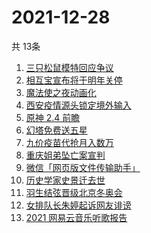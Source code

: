 # 2021-12-28
  共 13条

  <!-- BEGIN -->
  <!-- 最后更新时间:Tue Dec 28 2021 14:10:45 GMT+0000 (Coordinated Universal Time) -->
  1. [三只松鼠模特回应争议](https://www.zhihu.com/search?q=三只松鼠模特)
1. [相互宝宣布将于明年关停](https://www.zhihu.com/search?q=相互宝)
1. [魔法使之夜动画化](https://www.zhihu.com/search?q=魔法使之夜)
1. [西安疫情源头锁定境外输入](https://www.zhihu.com/search?q=西安疫情)
1. [原神 2.4 前瞻](https://www.zhihu.com/search?q=原神)
1. [幻塔免费送五星](https://www.zhihu.com/search?q=幻塔)
1. [九价疫苗代抢月入数万](https://www.zhihu.com/search?q=九价代抢)
1. [重庆姐弟坠亡案宣判](https://www.zhihu.com/search?q=重庆姐弟坠亡案)
1. [微信「网页版文件传输助手」](https://www.zhihu.com/search?q=微信网页版文件传输)
1. [历史学家史景迁去世](https://www.zhihu.com/search?q=史景迁去世)
1. [羽生结弦晋级北京冬奥会](https://www.zhihu.com/search?q=羽生结弦)
1. [女排队长朱婷起诉网友诽谤](https://www.zhihu.com/search?q=朱婷)
1. [2021 网易云音乐听歌报告](https://www.zhihu.com/search?q=网易云音乐)
  <!-- END -->
  